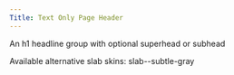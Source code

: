 ```yaml
---
Title: Text Only Page Header
---
```


An h1 headline group with optional superhead or subhead

Available alternative slab skins: slab--subtle-gray